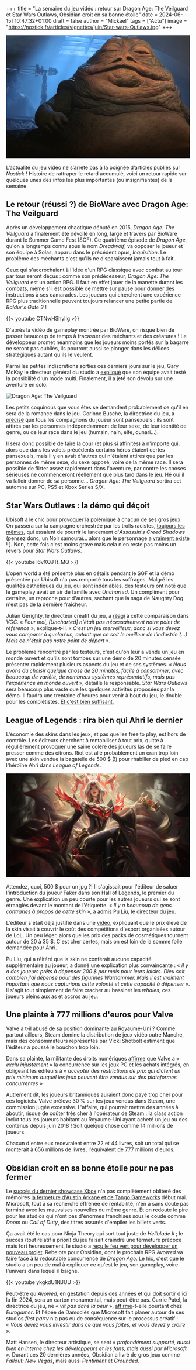 +++
title = "La semaine du jeu vidéo : retour sur Dragon Age: The Veilguard et Star Wars Outlaws, Obsidian croit en sa bonne étoile"
date = 2024-06-15T10:47:32+01:00
draft = false
author = "Mickael"
tags = ["Actu"]
image = "https://nostick.fr/articles/vignettes/juin/Star-wars-Outlaws.jpg"
+++

![Star Wars Outlaws](Star-wars-Outlaws.jpg "Jabba, maître incontesté de la sieste galactique, donnera un TED Talk sur les bienfaits de la relaxation extrême le week-end.")

L’actualité du jeu vidéo ne s’arrête pas à la poignée d’articles publiés sur *Nostick* ! Histoire de rattraper le retard accumulé, voici un retour rapide sur quelques unes des infos les plus importantes (ou insignifiantes) de la semaine.

## Le retour (réussi ?) de BioWare avec Dragon Age: The Veilguard

Après un développement chaotique débuté en 2015, *Dragon Age: The Veilguard* a finalement été dévoilé en long, large et travers par BioWare durant le Summer Game Fest (SGF). Ce quatrième épisode de *Dragon Age*, qu'on a longtemps connu sous le nom *Dreadwolf*, va opposer le joueur et son équipe à Solas, apparu dans le précédent opus, *Inquisition*. Le problème des méchants c'est qu'ils ne disparaissent jamais tout à fait…

Ceux qui s'accrochaient à l'idée d'un RPG classique avec combat au tour par tour seront déçus : comme son prédécesseur, *Dragon Age: The Veilguard* est un action RPG. Il faut en effet jouer de la manette durant les combats, même s'il est possible de mettre sur pause pour donner des instructions à ses camarades. Les joueurs qui cherchent une expérience RPG plus traditionnelle peuvent toujours relancer une petite partie de *Baldur's Gate 3* !

{{< youtube CTNwHShylIg >}} 

D'après la vidéo de gameplay montrée par BioWare, on risque bien de passer beaucoup de temps à fracasser des méchants et des créatures ! Le développeur promet néanmoins que les joueurs moins portés sur la bagarre ne seront pas oubliés, ils pourront aussi se plonger dans les délices stratégiques autant qu'ils le veulent.

Parmi les petites indiscrétions sorties ces derniers jours sur le jeu, Gary McKay le directeur général du studio a [expliqué](https://blog.bioware.com/2024/06/06/TheVeilguard/) que son équipe avait testé la possibilité d'un mode multi. Finalement, il a jeté son dévolu sur une aventure en solo. 

![Dragon Age: The Veilguard](Dragon-Age-The-Veilguard.jpg "Qui va finir au lit le premier ?")

Les petits coquinous que vous êtes se demandent probablement ce qu'il en sera de la romance dans le jeu. Corinne Busche, la directrice du jeu, a [précisé](https://www.ign.com/articles/dragon-age-the-veilguard-confirmed-to-let-you-romance-any-companion-you-want-will-include-nudity-it-gets-pretty-spicy) que tous les compagnons du joueur sont pansexuels : ils sont attirés par les personnes indépendamment de leur sexe, de leur identité de genre, ou de leur race dans le jeu (humain, nain, elfe, qunari…). 

Il sera donc possible de faire la cour (et plus si affinités) à n'importe qui, alors que dans les volets précédents certains héros étaient certes pansexuels, mais il y en avait d'autres qui n'étaient attirés que par les personnes de même sexe, du sexe opposé, voire de la même race. Il sera possible de flirter assez rapidement dans l'aventure, par contre les choses sérieuses ne commenceront réellement que plus tard dans le jeu. Hé oui il va falloir donner de sa personne… *Dragon Age: The Veilguard* sortira cet automne sur PC, PS5 et Xbox Series S/X.

## Star Wars Outlaws : la démo qui déçoit

Ubisoft a le chic pour provoquer la polémique à chacun de ses gros jeux. On passera sur la campagne orchestrée par les trolls racistes, [toujours les mêmes](https://www.bfmtv.com/tech/gaming/il-ne-fait-qu-alimenter-la-haine-ubisoft-s-en-prend-a-elon-musk-apres-la-polemique-sur-assassin-s-creed-shadows_AV-202406140643.html), qui essaient de pourrir le lancement d'*Assassin's Creed Shadows* (pensez donc, un Noir samouraï… alors que le personnage a [vraiment existé](https://fr.wikipedia.org/wiki/Yasuke) ! ). Non, cette fois c'est moins grave mais cela n'en reste pas moins un revers pour *Star Wars Outlaws*.

{{< youtube l6vXQJTt_MQ >}} 

L'open world a été présenté plus en détails pendant le SGF et la démo présentée par Ubisoft n'a pas remporté tous les suffrages. Malgré les qualités esthétiques du jeu, qui sont indéniables, des testeurs ont noté que le gameplay avait un air de famille avec *Uncharted*. Un compliment pour certains, un reproche pour d'autres, sachant que la saga de Naughty Dog n'est pas de la dernière fraîcheur.

Julian Gerighty, le directeur créatif du jeu, a [réagi](https://www.videogameschronicle.com/news/responding-to-some-negative-previews-star-wars-outlaws-director-says-demo-was-just-an-appetiser/) à cette comparaison dans *VGC*. « *Pour moi, [Uncharted] n'était pas nécessairement notre point de référence* », explique-t-il. « *C'est un jeu merveilleux, donc si vous devez vous comparer à quelqu'un, autant que ce soit le meilleur de l'industrie (…) Mais ce n'était pas notre point de départ* ».

Le problème rencontré par les testeurs, c'est qu'on leur a vendu un jeu en monde ouvert et qu'ils sont tombés sur une démo de 20 minutes censée présenter rapidement plusieurs aspects du jeu et de ses systèmes. « *Nous avons dû choisir quelque chose de 20 minutes, facile à consommer, avec beaucoup de variété, de nombreux systèmes représentatifs, mais pas l'expérience en monde ouvert* », détaille le responsable. *Star Wars Outlaws* sera beaucoup plus vaste que les quelques activités proposées par la démo. Il faudra une trentaine d'heures pour venir à bout du jeu, le double pour les complétistes. [Et c'est bien suffisant.](https://nostick.fr/articles/2024/avril/0404-les-jeux-trop-longs-sont-trop-longs/)

## League of Legends : rira bien qui Ahri le dernier

L'économie des skins dans les jeux, et pas que les free to play, est hors de contrôle. Les éditeurs cherchent à rentabiliser à tout prix, quitte à régulièrement provoquer une saine colère des joueurs las de se faire presser comme des citrons. Riot est allé probablement un cran trop loin avec une skin vendue la bagatelle de 500 $ (!) pour rhabiller de pied en cap l'héroïne Ahri dans *League of Legends*.

![League of Legends](ahri.jpg "Ahri dans sa skin à 500 $. Franchement, ça les vaut.")

Attendez, quoi, 500 $ pour un jpg ?! Il s'agissait pour l'éditeur de saluer l'introduction du joueur Faker dans son Hall of Legends, le premier du genre. Une explication un peu courte pour les autres joueurs qui se sont étranglés devant le montant de l'étiquette. « *Il y a beaucoup de gens contrariés à propos de cette skin* », a [admis](https://www.pcgamer.com/games/moba/according-to-the-games-director-the-dollar500-league-of-legends-ahri-skin-wasnt-meant-for-the-average-fan-but-instead-players-who-are-willing-to-spend-dollar200-a-month-on-their-hobbies/) Pu Liu, le directeur du jeu.

L'éditeur s'était déjà justifié dans une [vidéo](https://www.youtube.com/watch?v=6zOUaLKqwaA), expliquant que le prix élevé de la skin visait à couvrir le coût des compétitions d'esport organisées autour de LoL. Un peu léger, alors que les prix des packs de cosmétiques tournent autour de 20 à 35 $. C'est cher certes, mais on est loin de la somme folle demandée pour Ahri.

Pu Liu, qui a réitéré que la skin ne conférait aucune capacité supplémentaire au joueur, a donné une explication plus convaincante : « *il y a des joueurs prêts à dépenser 200 $ par mois pour leurs loisirs. Dieu sait combien j'ai dépensé pour des figurines Warhammer. Mais il est vraiment important que nous capturions cette volonté et cette capacité à dépenser* ». Il s'agit tout simplement de faire cracher au bassinet les *whales*, ces joueurs pleins aux as et accros au jeu.

## Une plainte à 777 millions d'euros pour Valve 

Valve a t-il abusé de sa position dominante au Royaume-Uni ? Comme partout ailleurs, Steam domine la distribution de jeux vidéo outre Manche, mais des consommateurs représentés par Vicki Shotbolt estiment que l'éditeur a poussé le bouchon trop loin. 

Dans sa plainte, la militante des droits numériques [affirme](https://steamyouoweus.co.uk/) que Valve a « *exclu injustement* » la concurrence sur les jeux PC et les achats intégrés, en obligeant les éditeurs à « *accepter des restrictions de prix qui dictent un prix minimum auquel les jeux  peuvent être vendus sur des plateformes concurrentes* »

Autrement dit, les joueurs britanniques auraient donc payé trop cher pour ces logiciels. Valve prélève 30 % sur les jeux vendus dans Steam, une commission jugée excessive. L'affaire, qui pourrait mettre des années à aboutir, risque de coûter très cher à l'opérateur de Steam : la class action inclut tous les joueurs habitant au Royaume-Uni ayant acheté un jeu ou des contenus depuis juin 2018 ! Soit quelque chose comme 14 millions de joueurs.

Chacun d'entre eux recevraient entre 22 et 44 livres, soit un total qui se monterait à 656 millions de livres, l'équivalent de 777 millions d'euros.

## Obsidian croit en sa bonne étoile pour ne pas fermer

Le [succès du dernier showcase Xbox](https://nostick.fr/articles/2024/juin/0906-doom-gears-of-war-perfect-dark-xbox-artillerie-lourde/) n'a pas complètement oblitéré des mémoires [la fermeture d'Austin Arkane et de Tango Gameworks](https://nostick.fr/articles/2024/mai/0705-fin-de-partie-pour-arkane-austin-et-tango-gameworks/) début mai. Microsoft, tout à sa recherche effrénée de rentabilité, n'en a sans doute pas terminé avec les mauvaises nouvelles du même genre. Et on redoute le pire pour les studios qui n'ont pas d'énormes franchises sous le coude comme *Doom* ou *Call of Duty*, des titres assurés d'empiler les billets verts.

Ça avait été le cas pour Ninja Theory qui sort tout juste de  *Hellblade II* ; le succès (tout relatif a priori) du jeu faisait craindre une fermeture précoce mais fort heureusement, le studio a [reçu le feu vert pour développer un nouveau projet](https://nostick.fr/articles/2024/mai/2105-la-sortie-de-hellblade-2-ne-condamne-pas-ninja-theory/). Rebelote pour Obsidian, dont le prochain RPG *Avowed* va faire face à la redoutable concurrence de *Dragon Age*. Le hic, c'est que le studio a un peu de mal à expliquer ce qu'est le jeu, son gameplay, voire l'univers dans lequel il baigne.

{{< youtube ykgkdU1NJUU >}} 

Peut-être qu'*Avowed*, en gestation depuis des années et qui doit sortir d'ici la fin 2024, sera un carton monumental, mais peut-être pas. Carrie Patel, la directrice du jeu, ne « *vit pas dans la peur* », [affirme](https://www.eurogamer.net/i-dont-believe-in-living-in-fear-obsidian-talks-avowed-release-date-prospects-and-xbox-studio-closures)-t-elle pourtant chez *Eurogamer*. Et l'épée de Damoclès que Microsoft fait planer autour de ses studios *first party* n'a pas eu de conséquence sur le processus créatif : « *Vous devez vous investir dans ce que vous faites, et vous devez y croire* ».

Matt Hansen, le directeur artistique, se sent « *profondément supporté, aussi bien en interne chez les développeurs et les fans, mais aussi par Microsoft* ». Durant ces 20 dernières années, Obsidian a livré de gros jeux comme *Fallout: New Vegas*, mais aussi *Pentiment* et *Grounded*.

